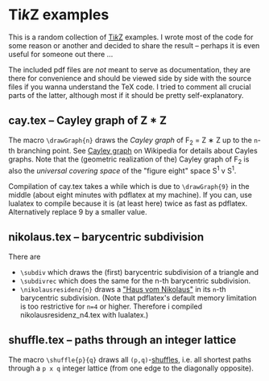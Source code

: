 # Ti*k*Z examples
This is a random collection of [Ti*k*Z](https://www.ctan.org/pkg/pgf) examples. I wrote most of the code for some reason or another and decided to share the result – perhaps it is even useful for someone out there ...

The included pdf files are *not* meant to serve as documentation, they are there for convenience and should be viewed side by side with the source files if you wanna understand the TeX code. I tried to comment all crucial parts of the latter, although most if it should be pretty self-explanatory.


## cay.tex – Cayley graph of Z * Z
The macro `\drawGraph{n}` draws the *Cayley graph* of F<sub>2</sub> = Z ∗ Z up to the `n`-th branching point. 
See [Cayley graph](http://en.wikipedia.org/wiki/Cayley_graph) on Wikipedia for details about Cayles graphs. Note that the (geometric realization of the) Cayley graph of F<sub>2</sub> is also the *universal covering space* of the "figure eight" space S<sup>1</sup> v S<sup>1</sup>.

Compilation of cay.tex takes a while which is due to `\drawGraph{9}` in the middle (about eight minutes with pdflatex at my machine). If you can, use lualatex to compile because it is (at least here) twice as fast as pdflatex. Alternatively replace 9 by a smaller value.


## nikolaus.tex – barycentric subdivision
There are
* `\subdiv` which draws the (first) barycentric subdivision of a triangle and
* `\subdivrec` which does the same for the n-th barycentric subdivision.
* `\nikolausresidenz{n}` draws a ["Haus vom Nikolaus"](http://de.wikipedia.org/wiki/Haus_vom_Nikolaus) in its `n`-th barycentric subdivision. (Note that pdflatex's default memory limitation is too restrictive for `n=4` or higher. Therefore i compiled nikolausresidenz_n4.tex with lualatex.)


## shuffle.tex – paths through an integer lattice
The macro `\shuffle{p}{q}` draws all `(p,q)`-[shuffles](http://ncatlab.org/nlab/show/shuffle), i.e. all shortest paths through a `p x q` integer lattice (from one edge to the diagonally opposite).
